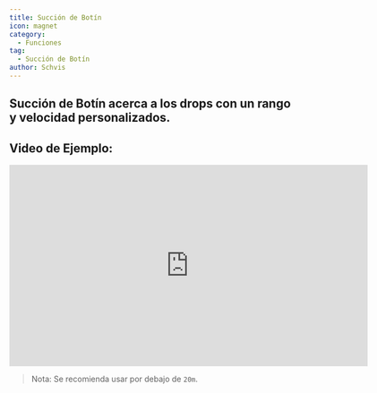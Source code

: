 ```yaml
---
title: Succión de Botín
icon: magnet
category:
  - Funciones
tag:
  - Succión de Botín
author: Schvis
---
```


## Succión de Botín acerca a los drops con un rango y velocidad personalizados.

## Video de Ejemplo:

<iframe width="640" height="360" src="https://www.youtube.com/embed/iMElTsNF77c?list=PL5eI1Tb64p56g27qfYk7VuFTz4FK6YrKa" title="Korepi - Vacuum Loot" frameborder="0" allow="accelerometer; autoplay; clipboard-write; encrypted-media; gyroscope; picture-in-picture; web-share" allowfullscreen></iframe>

> Nota: Se recomienda usar por debajo de `20m`.